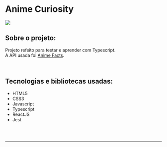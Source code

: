 <h1>Anime Curiosity</h1>

<img src="https://i.imgur.com/gja1f5I.png" />

<br/>

<h2>Sobre o projeto:</h2>

Projeto refeito para testar e aprender com Typescript.<br/>
A API usada foi <a href="https://github.com/chandan-02/anime-facts-rest-api">Anime Facts</a>.
<br/>
<br/>
<br/>

<h2>Tecnologias e bibliotecas usadas:</h2>

- HTML5
- CSS3
- Javascript
- Typescript
- ReactJS
- Jest

<br/><br/>

<hr/>
